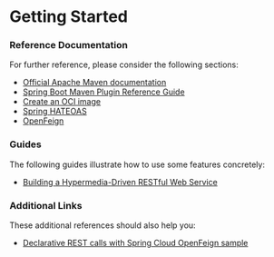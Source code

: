 # Getting Started

### Reference Documentation

For further reference, please consider the following sections:

* [Official Apache Maven documentation](https://maven.apache.org/guides/index.html)
* [Spring Boot Maven Plugin Reference Guide](https://docs.spring.io/spring-boot/docs/3.2.0/maven-plugin/reference/html/)
* [Create an OCI image](https://docs.spring.io/spring-boot/docs/3.2.0/maven-plugin/reference/html/#build-image)
* [Spring HATEOAS](https://docs.spring.io/spring-boot/docs/3.2.0/reference/htmlsingle/index.html#web.spring-hateoas)
* [OpenFeign](https://docs.spring.io/spring-cloud-openfeign/docs/current/reference/html/)

### Guides

The following guides illustrate how to use some features concretely:

* [Building a Hypermedia-Driven RESTful Web Service](https://spring.io/guides/gs/rest-hateoas/)

### Additional Links

These additional references should also help you:

* [Declarative REST calls with Spring Cloud OpenFeign sample](https://github.com/spring-cloud-samples/feign-eureka)

